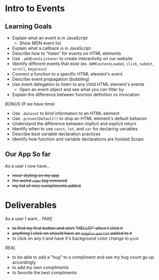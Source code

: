 # Intro to Events

## Learning Goals
* Explain what an event is in JavaScript
  * Show MDN event list
* Explain what a callback is in JavaScript
* Describe how to "listen" for events on HTML elements
* Use `.addEventListener` to create interactivity on our website
* Identify different events that exist (ex. `DOMContentLoaded`, `click`, `submit`, `scroll`, `keypress`)
* Connect a function to a specific HTML element's event
* Describe event propagation (bubbling)
* Use event delegation to listen to any child HTML element's events
  * Open an event object and see what you can filter by
* Explain the difference between function definition vs invocation

*BONUS* (If we have time)
* Use `.dataset` to bind information to an HTML element
* Use `.preventDefault()` to stop an HTML element's default behavior
* Understand the difference between implicit and explicit return
* Identify when to use `const`, `let`, and `var` for declaring variables
* Describe best variable declaration practices
* Identify how function and variable declarations are hoisted
Scope



## Our App So far
As a user I now have...
* ~~nicer styling on my app~~
* ~~the weird `<em>` tag removed~~
* ~~my list of nice compliments added~~


# Deliverables
As a user I want...
*FAKE*
* ~~to find my first button and alert "HELLO!" when I click it~~
* ~~anything I click on should have an `angelo-parrot` added to it~~
* to click on any li and have it's background color change to `pink`

*REAL*
* to be able to add a "hug" to a compliment and see my hug count go up accordingly
* to add my own compliments
* to favorite the best compliments
